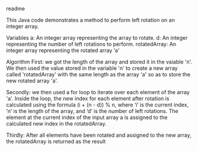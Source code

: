 readme

This Java code demonstrates a method to perform left rotation on an integer array.

Variables
a: An integer array representing the array to rotate.
d: An integer representing the number of left rotations to perform.
rotatedArray: An integer array representing the rotated array ‘a’

Algorithm
First: we got the length of the array and stored it in the vaiable 'n'.
We then used the value stored in the variable 'n' to create a new array called 'rotatedArray' with the same length as the array 'a' so as to store the new rotated array 'a'.

Secondly: we then used a for loop to iterate over each  element of the array 'a'.
Inside the loop, the new index for each element after rotation is calculated using the formula (i + (n - d)) % n, where ‘i’ is the current index, ‘n’ is the length of the array, and ‘d’ is the number of left rotations. The element at the current index of the input array a is assigned to the calculated new index in the rotatedArray.

Thirdly: After all elements have been rotated and assigned to the new array, the rotatedArray is returned as the result


